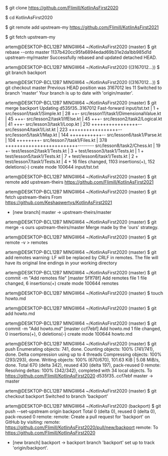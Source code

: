 $ git clone https://github.com/Flimill/KotlinAsFirst2020

$ cd KotlinAsFirst2020

$ git remote add upstream-my https://github.com/Flimill/KotlinAsFirst2021

$ git fetch upstream-my

artem@DESKTOP-BCL12B7 MINGW64 ~/KotlinAsFirst2020 (master)
$ git rebase --onto master 1137b420cc95fa6894edad69b31e2da1bb985d1d upstream-my/master
Successfully rebased and updated detached HEAD.

artem@DESKTOP-BCL12B7 MINGW64 ~/KotlinAsFirst2020 ((3167012...))
$ git branch backport

artem@DESKTOP-BCL12B7 MINGW64 ~/KotlinAsFirst2020 ((3167012...))
$ git checkout master
Previous HEAD position was 3167012 les 11
Switched to branch 'master'
Your branch is up to date with 'origin/master'.

artem@DESKTOP-BCL12B7 MINGW64 ~/KotlinAsFirst2020 (master)
$ git merge backport
Updating d535f35..3167012
Fast-forward
 input/tst.txt                          |   1 +
 src/lesson1/task1/Simple.kt            |  28 ++-
 src/lesson11/task1/DimensionalValue.kt |  45 +++-
 src/lesson2/task1/IfElse.kt            |  45 +++-
 src/lesson2/task2/Logical.kt           |  41 +++-
 src/lesson3/task1/Loop.kt              | 210 ++++++++++++++++--
 src/lesson4/task1/List.kt              | 223 +++++++++++++++++--
 src/lesson5/task1/Map.kt               | 144 +++++++++++--
 src/lesson6/task1/Parse.kt             | 104 ++++++++-
 src/lesson7/task1/Files.kt             | 378 +++++++++++++++++++++++++--------
 src/lesson8/task2/Chess.kt             |  19 +-
 test/lesson2/task1/Tests.kt            |   3 +
 test/lesson3/task1/Tests.kt            |   1 +
 test/lesson5/task1/Tests.kt            |   7 +
 test/lesson6/task1/Tests.kt            |   2 +
 test/lesson7/task1/Tests.kt            |   4 +
 16 files changed, 1103 insertions(+), 152 deletions(-)
 create mode 100644 input/tst.txt

artem@DESKTOP-BCL12B7 MINGW64 ~/KotlinAsFirst2020 (master)
$ git remote add upstream-theirs https://github.com/Flimill/KotlinAsFirst2021

artem@DESKTOP-BCL12B7 MINGW64 ~/KotlinAsFirst2020 (master)
$ git fetch upstream-theirs
From https://github.com/Keshaqwertys/KotlinAsFirst2021
 * [new branch]      master     -> upstream-theirs/master

artem@DESKTOP-BCL12B7 MINGW64 ~/KotlinAsFirst2020 (master)
$ git merge -s ours upstream-theirs/master
Merge made by the 'ours' strategy.

artem@DESKTOP-BCL12B7 MINGW64 ~/KotlinAsFirst2020 (master)
$ git remote -v > remotes

artem@DESKTOP-BCL12B7 MINGW64 ~/KotlinAsFirst2020 (master)
$ git add remotes
warning: LF will be replaced by CRLF in remotes.
The file will have its original line endings in your working directory

artem@DESKTOP-BCL12B7 MINGW64 ~/KotlinAsFirst2020 (master)
$ git commit -m "Add remotes file"
[master 5f1f78f] Add remotes file
 1 file changed, 6 insertions(+)
 create mode 100644 remotes

artem@DESKTOP-BCL12B7 MINGW64 ~/KotlinAsFirst2020 (master)
$ touch howto.md

artem@DESKTOP-BCL12B7 MINGW64 ~/KotlinAsFirst2020 (master)
$ git add howto.md

artem@DESKTOP-BCL12B7 MINGW64 ~/KotlinAsFirst2020 (master)
$ git commit -m "Add howto.md"
[master ccf7ebf] Add howto.md
 1 file changed, 0 insertions(+), 0 deletions(-)
 create mode 100644 howto.md

artem@DESKTOP-BCL12B7 MINGW64 ~/KotlinAsFirst2020 (master)
$ git push
Enumerating objects: 741, done.
Counting objects: 100% (741/741), done.
Delta compression using up to 4 threads
Compressing objects: 100% (293/293), done.
Writing objects: 100% (670/670), 101.63 KiB | 5.08 MiB/s, done.
Total 670 (delta 342), reused 430 (delta 197), pack-reused 0
remote: Resolving deltas: 100% (342/342), completed with 34 local objects.
To https://github.com/Flimill/KotlinAsFirst2020
   d535f35..ccf7ebf  master -> master

artem@DESKTOP-BCL12B7 MINGW64 ~/KotlinAsFirst2020 (master)
$ git checkout backport
Switched to branch 'backport'

artem@DESKTOP-BCL12B7 MINGW64 ~/KotlinAsFirst2020 (backport)
$ git push --set-upstream origin backport
Total 0 (delta 0), reused 0 (delta 0), pack-reused 0
remote:
remote: Create a pull request for 'backport' on GitHub by visiting:
remote:      https://github.com/Flimill/KotlinAsFirst2020/pull/new/backport
remote:
To https://github.com/Flimill/KotlinAsFirst2020
 * [new branch]      backport -> backport
branch 'backport' set up to track 'origin/backport'.


